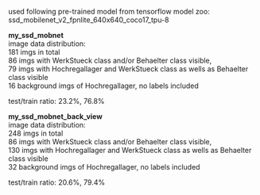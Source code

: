 used following pre-trained model from tensorflow model zoo: ssd_mobilenet_v2_fpnlite_640x640_coco17_tpu-8

**my_ssd_mobnet**\
image data distribution:\
181 imgs in total\
86 imgs with WerkStueck class and/or Behaelter class visible,\
79 imgs with Hochregallager and WerkStueck class as wells as Behaelter class visible\
16 background imgs of Hochregallager, no labels included

test/train ratio: 23.2%, 76.8%


**my_ssd_mobnet_back_view**\
image data distribution:\
248 imgs in total\
86 imgs with WerkStueck class and/or Behaelter class visible,\
130 imgs with Hochregallager and WerkStueck class as wells as Behaelter class visible\
32 background imgs of Hochregallager, no labels included

test/train ratio: 20.6%, 79.4%
